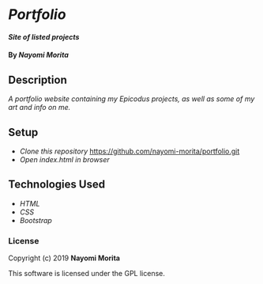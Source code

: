 # _Portfolio_

#### _Site of listed projects_

#### By _**Nayomi Morita**_

## Description

_A portfolio website containing my Epicodus projects, as well as some of my art and info on me._

## Setup

* _Clone this repository_ https://github.com/nayomi-morita/portfolio.git
* _Open index.html in browser_

## Technologies Used

* _HTML_
* _CSS_
* _Bootstrap_

### License

Copyright (c) 2019 **Nayomi Morita**

This software is licensed under the GPL license.
